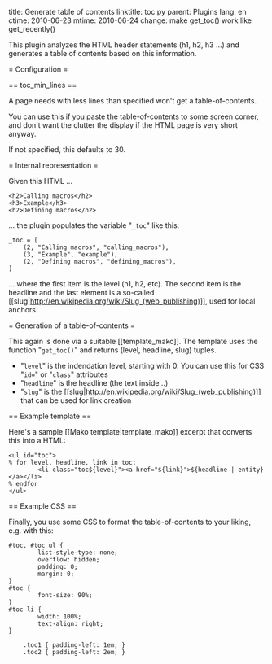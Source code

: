 title: Generate table of contents
linktitle: toc.py
parent: Plugins
lang: en
ctime: 2010-06-23
mtime: 2010-06-24
change: make get_toc() work like get_recently()

This plugin analyzes the HTML header statements (h1, h2, h3 ...) and
generates a table of contents based on this information.

= Configuration =

== toc_min_lines ==

A page needs with less lines than specified won't get a table-of-contents.

You can use this if you paste the table-of-contents to some screen
corner, and don't want the clutter the display if the HTML page is
very short anyway.

If not specified, this defaults to 30.


= Internal representation =

Given this HTML ...

	<h2>Calling macros</h2>
	<h3>Example</h3>
	<h2>Defining macros</h2>


... the plugin populates the variable "`_toc`" like this:

	_toc = [
	    (2, "Calling macros", "calling_macros"),
	    (3, "Example", "example"),
	    (2, "Defining macros", "defining_macros"),
	]

... where the first item is the level (h1, h2, etc). The
second item is the headline and the last element is a so-called
[[slug|http://en.wikipedia.org/wiki/Slug_(web_publishing)]], used for
local anchors.


= Generation of a table-of-contents =

This again is done via a suitable [[template_mako]]. The template uses
the function "`get_toc()`" and returns (level, headline, slug) tuples.

* "`level`" is the indendation level, starting with 0. You can use
  this for CSS "`id=`" or "`class`" attributes
* "`headline`" is the headline (the text inside <hX>..</hX>)
* "`slug`" is the
  [[slug|http://en.wikipedia.org/wiki/Slug_(web_publishing)]] that can
  be used for link creation

== Example template ==

Here's a sample [[Mako template|template_mako]] excerpt that converts
this into a HTML:

	<ul id="toc">
	% for level, headline, link in toc:
	        <li class="toc${level}"><a href="${link}">${headline | entity}</a></li>
	% endfor
	</ul>


== Example CSS ==

Finally, you use some CSS to format the table-of-contents to your
liking, e.g. with this:

	#toc, #toc ul {
	        list-style-type: none;
	        overflow: hidden;
	        padding: 0;
	        margin: 0;
	}
	#toc {
	        font-size: 90%;
	}
	#toc li {
	        width: 100%;
	        text-align: right;
	}

        .toc1 { padding-left: 1em; }
        .toc2 { padding-left: 2em; }
